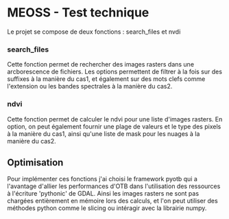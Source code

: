 # MEOSS - Test technique

Le projet se compose de deux fonctions : search_files et nvdi

### search_files

Cette fonction permet de rechercher des images rasters dans une arcborescence de fichiers.
Les options permettent de filtrer à la fois sur des suffixes à la manière du cas1, et également sur des mots clefs comme
l'extension ou les bandes spectrales à la manière du cas2.

### ndvi

Cette fonction permet de calculer le ndvi pour une liste d'images rasters.
En option, on peut également fournir une plage de valeurs et le type des pixels à la manière du cas1, ainsi qu'une liste
de mask pour les nuages à la manière du cas2.

## Optimisation

Pour implémenter ces fonctions j'ai choisi le framework pyotb qui a l'avantage d'allier les performances d'OTB dans
l'utilisation des ressources à l'écriture 'pythonic' de GDAL. Ainsi les images rasters ne sont pas chargées entièrement
en mémoire lors des calculs, et l'on peut utiliser des méthodes python comme le slicing ou intéragir avec la librairie
numpy.
